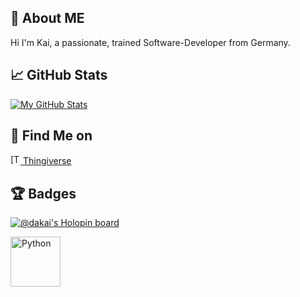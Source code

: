 <!--
## 🖥️ Workspace
![](https://img.shields.io/badge/AMD-Radeon_7800XT-ED1C24?style=for-the-badge&logo=amd&logoColor=white)
![](https://img.shields.io/badge/AMD-Ryzen_7_7800X3D-ED1C24?style=for-the-badge&logo=amd&logoColor=white)
-->
## 👤 About ME
Hi I'm Kai, a passionate, trained Software-Developer from Germany.

## 📈 GitHub Stats
<div>
  <a href="https://github.com/da-Kai/da-Kai">
    <img align="center" src="https://github-readme-stats.vercel.app/api?username=da-Kai&show_icons=true&line_height=27&count_private=true&title_color=ffffff&text_color=c9cacc&icon_color=2bbc8a&bg_color=1d1f21" alt="My GitHub Stats" />
  </a>
  <!--a href="https://github.com/da-Kai/da-Kai">
    <img align="center" src="https://github-readme-stats.vercel.app/api/top-langs/?username=da-Kai&hide=html,tex&title_color=ffffff&text_color=c9cacc&icon_color=2bbc8a&bg_color=1d1f21&langs_count=3" />
  </a-->
</div>

## 🔗 Find Me on
<div>
   <a href="https://www.thingiverse.com/da_kai">
     <img src="https://cdn.thingiverse.com/site/img/favicons/favicon-32x32.png" alt="[T]" width="16" height="16"/>
     Thingiverse
  </a>
</div>

## 🏆 Badges
[![@dakai's Holopin board](https://holopin.me/dakai)](https://holopin.io/@dakai)

<img title="Python" src="https://udemy-certificate.s3.amazonaws.com/image/UC-ecb66f41-bee0-4e1d-9f1f-024e610da167.jpg?v=1671136900000" height=80px />

<!--
## 📋 Projects
<a href="https://github.com/da-Kai/Hausi">
  <img align="center" src="https://github-readme-stats.vercel.app/api/pin/?username=da-Kai&repo=Hausi&title_color=ffffff&text_color=c9cacc&icon_color=2bbc8a&bg_color=1d1f21" />
</a>
-->


